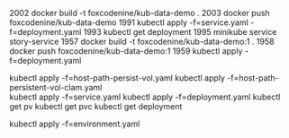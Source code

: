 2002  docker build -t foxcodenine/kub-data-demo .
2003  docker push  foxcodenine/kub-data-demo 
1991  kubectl apply -f=service.yaml -f=deployment.yaml
1993  kubectl get deployment
1995  minikube service story-service
1957  docker build -t foxcodenine/kub-data-demo:1 .
1958  docker push foxcodenine/kub-data-demo:1
1959  kubectl apply -f=deployment.yaml


kubectl apply -f=host-path-persist-vol.yaml
kubectl apply -f=host-path-persistent-vol-clam.yaml  
kubectl apply -f=service.yaml 
kubectl apply -f=deployment.yaml
kubectl get pv
kubectl get pvc
kubectl get deployment

kubectl apply -f=environment.yaml



